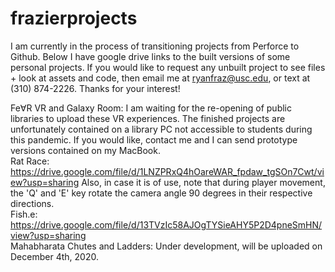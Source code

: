 # frazierprojects
I am currently in the process of transitioning projects from Perforce to Github. Below I have google drive links to the built versions of some personal projects. If you would like to request any unbuilt project to see files + look at assets and code, then email me at ryanfraz@usc.edu, or text at (310) 874-2226. Thanks for your interest! 

Fe∀R VR and Galaxy Room: I am waiting for the re-opening of public libraries to upload these VR experiences. The finished projects are unfortunately contained on a library PC not accessible to students during this pandemic. If you would like, contact me and I can send prototype versions contained on my MacBook.\
Rat Race: https://drive.google.com/file/d/1LNZPRxQ4hOareWAR_fpdaw_tgSOn7Cwt/view?usp=sharing Also, in case it is of use, note that during player movement, the 'Q' and 'E' key rotate the camera angle 90 degrees in their respective directions. \
Fish.e: https://drive.google.com/file/d/13TVzIc58AJOgTYSieAHY5P2D4pneSmHN/view?usp=sharing \
Mahabharata Chutes and Ladders: Under development, will be uploaded on December 4th, 2020.
